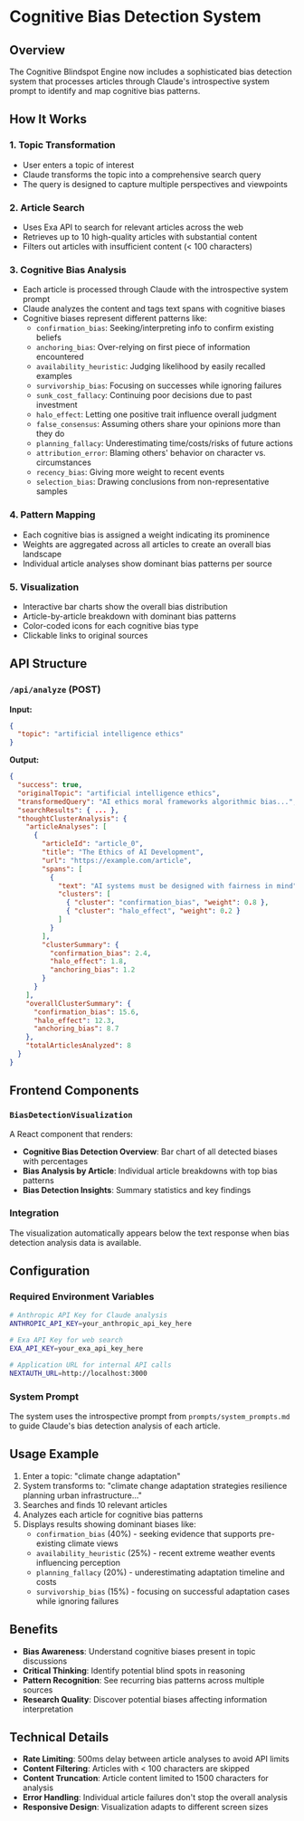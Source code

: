 # Cognitive Bias Detection System

## Overview

The Cognitive Blindspot Engine now includes a sophisticated bias detection system that processes articles through Claude's introspective system prompt to identify and map cognitive bias patterns.

## How It Works

### 1. Topic Transformation
- User enters a topic of interest
- Claude transforms the topic into a comprehensive search query
- The query is designed to capture multiple perspectives and viewpoints

### 2. Article Search
- Uses Exa API to search for relevant articles across the web
- Retrieves up to 10 high-quality articles with substantial content
- Filters out articles with insufficient content (< 100 characters)

### 3. Cognitive Bias Analysis
- Each article is processed through Claude with the introspective system prompt
- Claude analyzes the content and tags text spans with cognitive biases
- Cognitive biases represent different patterns like:
  - `confirmation_bias`: Seeking/interpreting info to confirm existing beliefs
  - `anchoring_bias`: Over-relying on first piece of information encountered
  - `availability_heuristic`: Judging likelihood by easily recalled examples
  - `survivorship_bias`: Focusing on successes while ignoring failures
  - `sunk_cost_fallacy`: Continuing poor decisions due to past investment
  - `halo_effect`: Letting one positive trait influence overall judgment
  - `false_consensus`: Assuming others share your opinions more than they do
  - `planning_fallacy`: Underestimating time/costs/risks of future actions
  - `attribution_error`: Blaming others' behavior on character vs. circumstances
  - `recency_bias`: Giving more weight to recent events
  - `selection_bias`: Drawing conclusions from non-representative samples

### 4. Pattern Mapping
- Each cognitive bias is assigned a weight indicating its prominence
- Weights are aggregated across all articles to create an overall bias landscape
- Individual article analyses show dominant bias patterns per source

### 5. Visualization
- Interactive bar charts show the overall bias distribution
- Article-by-article breakdown with dominant bias patterns
- Color-coded icons for each cognitive bias type
- Clickable links to original sources

## API Structure

### `/api/analyze` (POST)
**Input:**
```json
{
  "topic": "artificial intelligence ethics"
}
```

**Output:**
```json
{
  "success": true,
  "originalTopic": "artificial intelligence ethics",
  "transformedQuery": "AI ethics moral frameworks algorithmic bias...",
  "searchResults": { ... },
  "thoughtClusterAnalysis": {
    "articleAnalyses": [
      {
        "articleId": "article_0",
        "title": "The Ethics of AI Development",
        "url": "https://example.com/article",
        "spans": [
          {
            "text": "AI systems must be designed with fairness in mind",
            "clusters": [
              { "cluster": "confirmation_bias", "weight": 0.8 },
              { "cluster": "halo_effect", "weight": 0.2 }
            ]
          }
        ],
        "clusterSummary": {
          "confirmation_bias": 2.4,
          "halo_effect": 1.8,
          "anchoring_bias": 1.2
        }
      }
    ],
    "overallClusterSummary": {
      "confirmation_bias": 15.6,
      "halo_effect": 12.3,
      "anchoring_bias": 8.7
    },
    "totalArticlesAnalyzed": 8
  }
}
```

## Frontend Components

### `BiasDetectionVisualization`
A React component that renders:
- **Cognitive Bias Detection Overview**: Bar chart of all detected biases with percentages
- **Bias Analysis by Article**: Individual article breakdowns with top bias patterns
- **Bias Detection Insights**: Summary statistics and key findings

### Integration
The visualization automatically appears below the text response when bias detection analysis data is available.

## Configuration

### Required Environment Variables
```bash
# Anthropic API Key for Claude analysis
ANTHROPIC_API_KEY=your_anthropic_api_key_here

# Exa API Key for web search
EXA_API_KEY=your_exa_api_key_here

# Application URL for internal API calls
NEXTAUTH_URL=http://localhost:3000
```

### System Prompt
The system uses the introspective prompt from `prompts/system_prompts.md` to guide Claude's bias detection analysis of each article.

## Usage Example

1. Enter a topic: "climate change adaptation"
2. System transforms to: "climate change adaptation strategies resilience planning urban infrastructure..."
3. Searches and finds 10 relevant articles
4. Analyzes each article for cognitive bias patterns
5. Displays results showing dominant biases like:
   - `confirmation_bias` (40%) - seeking evidence that supports pre-existing climate views
   - `availability_heuristic` (25%) - recent extreme weather events influencing perception
   - `planning_fallacy` (20%) - underestimating adaptation timeline and costs
   - `survivorship_bias` (15%) - focusing on successful adaptation cases while ignoring failures

## Benefits

- **Bias Awareness**: Understand cognitive biases present in topic discussions
- **Critical Thinking**: Identify potential blind spots in reasoning
- **Pattern Recognition**: See recurring bias patterns across multiple sources
- **Research Quality**: Discover potential biases affecting information interpretation

## Technical Details

- **Rate Limiting**: 500ms delay between article analyses to avoid API limits
- **Content Filtering**: Articles with < 100 characters are skipped
- **Content Truncation**: Article content limited to 1500 characters for analysis
- **Error Handling**: Individual article failures don't stop the overall analysis
- **Responsive Design**: Visualization adapts to different screen sizes 